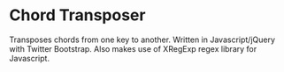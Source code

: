 Chord Transposer
========

Transposes chords from one key to another. Written in Javascript/jQuery with Twitter Bootstrap. Also makes use of XRegExp regex library for Javascript.
